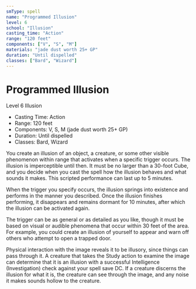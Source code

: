 ```yaml
---
smType: spell
name: "Programmed Illusion"
level: 6
school: "Illusion"
casting_time: "Action"
range: "120 feet"
components: ["V", "S", "M"]
materials: "jade dust worth 25+ GP"
duration: "Until dispelled"
classes: ["Bard", "Wizard"]
---
```


# Programmed Illusion
Level 6 Illusion

- Casting Time: Action
- Range: 120 feet
- Components: V, S, M (jade dust worth 25+ GP)
- Duration: Until dispelled
- Classes: Bard, Wizard

You create an illusion of an object, a creature, or some other visible phenomenon within range that activates when a specific trigger occurs. The illusion is imperceptible until then. It must be no larger than a 30-foot Cube, and you decide when you cast the spell how the illusion behaves and what sounds it makes. This scripted performance can last up to 5 minutes.

When the trigger you specify occurs, the illusion springs into existence and performs in the manner you described. Once the illusion finishes performing, it disappears and remains dormant for 10 minutes, after which the illusion can be activated again.

The trigger can be as general or as detailed as you like, though it must be based on visual or audible phenomena that occur within 30 feet of the area. For example, you could create an illusion of yourself to appear and warn off others who attempt to open a trapped door.

Physical interaction with the image reveals it to be illusory, since things can pass through it. A creature that takes the Study action to examine the image can determine that it is an illusion with a successful Intelligence (Investigation) check against your spell save DC. If a creature discerns the illusion for what it is, the creature can see through the image, and any noise it makes sounds hollow to the creature.
